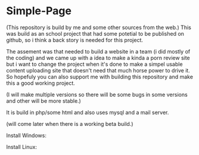 # Simple-Page

(This repository is build by me and some other sources from the web.)
This was build as an school project that had some potetial to be published on github, so i think a back story is needed for this project.

The assement was that needed to build a website in a team (i did mostly of the coding) and we came up with a idea to make a kinda a porn review site but i want to change the project when it's done to make a simpel usable content uploading site that doesn't need that much horse power to drive it. So hopefuly you can also support me with building this repository and make this a good working project.

(I will make multiple versions so there will be some bugs in some versions and other will be more stable.)


It is build in php/some html and also uses mysql and a mail server.

(will come later when there is a working beta build.)

Install Windows:

Install Linux:
